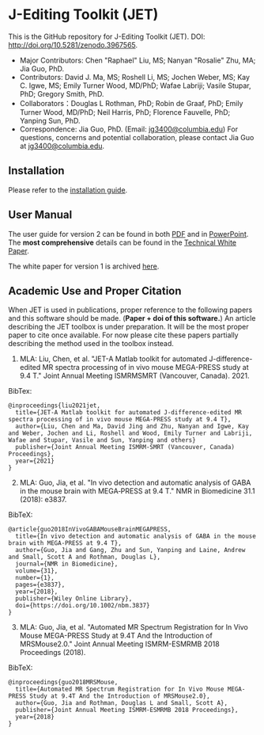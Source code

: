 # J-Editing Toolkit (JET)

This is the GitHub repository for J-Editing Toolkit (JET). DOI: http://doi.org/10.5281/zenodo.3967565.

- Major Contributors: Chen "Raphael" Liu, MS; Nanyan "Rosalie" Zhu, MA; Jia Guo, PhD.
- Contributors: David J. Ma, MS; Roshell Li, MS; Jochen Weber, MS; Kay C. Igwe, MS; Emily Turner Wood, MD/PhD; Wafae Labriji; Vasile Stupar, PhD; Gregory Smith, PhD.
- Collaborators：Douglas L Rothman, PhD; Robin de Graaf, PhD; Emily Turner Wood, MD/PhD; Neil Harris, PhD; Florence Fauvelle, PhD; Yanping Sun, PhD.
- Correspondence: Jia Guo, PhD. (Email: jg3400@columbia.edu)
For questions, concerns and potential collaboration, please contact Jia Guo at jg3400@columbia.edu.

## Installation
Please refer to the [installation guide](https://github.com/SAIL-GuoLab/JET/blob/master/Documentation/Installation_Guide.txt).

## User Manual
The user guide for version 2 can be found in both [PDF](https://github.com/SAIL-GuoLab/JET/blob/master/Documentation/JET_2.0_UserManual.pdf) and in [PowerPoint](https://github.com/SAIL-GuoLab/JET/blob/master/Documentation/JET_2.0_UserManual.pptx). The **most comprehensive** details can be found in the [Technical White Paper](https://github.com/SAIL-GuoLab/JET/blob/master/Documentation/JET_2.0_TechnicalWhitePaper.pdf).

The white paper for version 1 is archived [here](https://github.com/SAIL-GuoLab/JET/blob/master/Archive/JET_1.0_TechnicalWhitePaper.pdf).

## Academic Use and Proper Citation
When JET is used in publications, proper reference to the following papers and this software should be made. (**Paper + doi of this software.**)
An article describing the JET toolbox is under preparation. It will be the most proper paper to cite once available.
For now please cite these papers partially describing the method used in the toolbox instead.

1) MLA: Liu, Chen, et al. "JET-A Matlab toolkit for automated J-difference-edited MR spectra processing of in vivo mouse MEGA-PRESS study at 9.4 T." Joint Annual Meeting ISMRMSMRT (Vancouver, Canada). 2021.

BibTex:
```
@inproceedings{liu2021jet,
  title={JET-A Matlab toolkit for automated J-difference-edited MR spectra processing of in vivo mouse MEGA-PRESS study at 9.4 T},
  author={Liu, Chen and Ma, David Jing and Zhu, Nanyan and Igwe, Kay and Weber, Jochen and Li, Roshell and Wood, Emily Turner and Labriji, Wafae and Stupar, Vasile and Sun, Yanping and others}
  publisher={Joint Annual Meeting ISMRM-SMRT (Vancouver, Canada) Proceedings},
  year={2021}
}
```

2) MLA: Guo, Jia, et al. "In vivo detection and automatic analysis of GABA in the mouse brain with MEGA‐PRESS at 9.4 T." NMR in Biomedicine 31.1 (2018): e3837.

BibTeX:
```
@article{guo2018InVivoGABAMouseBrainMEGAPRESS,
  title={In vivo detection and automatic analysis of GABA in the mouse brain with MEGA-PRESS at 9.4 T},
  author={Guo, Jia and Gang, Zhu and Sun, Yanping and Laine, Andrew and Small, Scott A and Rothman, Douglas L},
  journal={NMR in Biomedicine},
  volume={31},
  number={1},
  pages={e3837},
  year={2018},
  publisher={Wiley Online Library},
  doi={https://doi.org/10.1002/nbm.3837}
}
```

3) MLA: Guo, Jia, et al. "Automated MR Spectrum Registration for In Vivo Mouse MEGA-PRESS Study at 9.4T And the Introduction of MRSMouse2.0." Joint Annual Meeting ISMRM-ESMRMB 2018 Proceedings (2018).

BibTeX:
```
@inproceedings{guo2018MRSMouse,
  title={Automated MR Spectrum Registration for In Vivo Mouse MEGA-PRESS Study at 9.4T And the Introduction of MRSMouse2.0},
  author={Guo, Jia and Rothman, Douglas L and Small, Scott A},
  publisher={Joint Annual Meeting ISMRM-ESMRMB 2018 Proceedings},
  year={2018}
}
```
